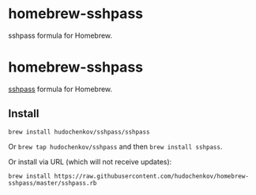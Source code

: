 # homebrew-sshpass
sshpass formula for Homebrew.

# homebrew-sshpass
[sshpass](https://sourceforge.net/projects/sshpass/) formula for Homebrew.

## Install

```
brew install hudochenkov/sshpass/sshpass
```

Or `brew tap hudochenkov/sshpass` and then `brew install sshpass`.

Or install via URL (which will not receive updates):

```
brew install https://raw.githubusercontent.com/hudochenkov/homebrew-sshpass/master/sshpass.rb
```
